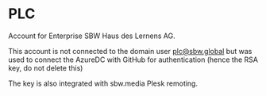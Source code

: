 # PLC
Account for Enterprise SBW Haus des Lernens AG.

This account is not connected to the domain user plc@sbw.global but was used to connect the AzureDC with GitHub for authentication (hence the RSA key, do not delete this)

The key is also integrated with sbw.media Plesk remoting. 


<!---
sbw-plc/sbw-plc is a ✨ special ✨ repository because its `README.md` (this file) appears on your GitHub profile.
You can click the Preview link to take a look at your changes.
--->
